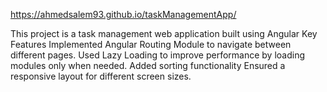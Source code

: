 
https://ahmedsalem93.github.io/taskManagementApp/

This project is a task management web application built using Angular
Key Features
Implemented Angular Routing Module to navigate between different pages.
Used Lazy Loading to improve performance by loading modules only when needed.
Added sorting functionality
Ensured a responsive layout for different screen sizes.

